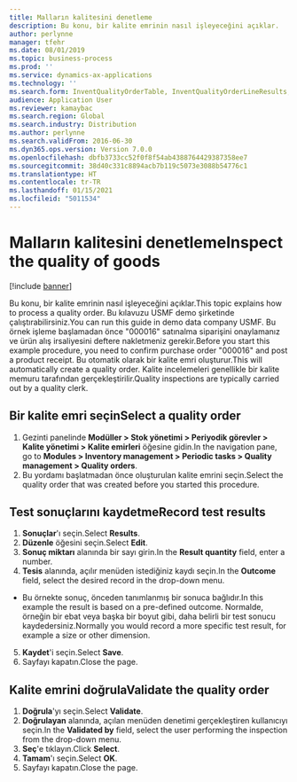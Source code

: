 ```yaml
---
title: Malların kalitesini denetleme
description: Bu konu, bir kalite emrinin nasıl işleyeceğini açıklar.
author: perlynne
manager: tfehr
ms.date: 08/01/2019
ms.topic: business-process
ms.prod: ''
ms.service: dynamics-ax-applications
ms.technology: ''
ms.search.form: InventQualityOrderTable, InventQualityOrderLineResults, HcmWorkerLookUp
audience: Application User
ms.reviewer: kamaybac
ms.search.region: Global
ms.search.industry: Distribution
ms.author: perlynne
ms.search.validFrom: 2016-06-30
ms.dyn365.ops.version: Version 7.0.0
ms.openlocfilehash: dbfb3733cc52f0f8f54ab4388764429387358ee7
ms.sourcegitcommit: 38d40c331c8894acb7b119c5073e3088b54776c1
ms.translationtype: HT
ms.contentlocale: tr-TR
ms.lasthandoff: 01/15/2021
ms.locfileid: "5011534"
---
```

# <a name="inspect-the-quality-of-goods"></a><span data-ttu-id="6a574-103">Malların kalitesini denetleme</span><span class="sxs-lookup"><span data-stu-id="6a574-103">Inspect the quality of goods</span></span>

[!include [banner](../../includes/banner.md)]

<span data-ttu-id="6a574-104">Bu konu, bir kalite emrinin nasıl işleyeceğini açıklar.</span><span class="sxs-lookup"><span data-stu-id="6a574-104">This topic explains how to process a quality order.</span></span> <span data-ttu-id="6a574-105">Bu kılavuzu USMF demo şirketinde çalıştırabilirsiniz.</span><span class="sxs-lookup"><span data-stu-id="6a574-105">You can run this guide in demo data company USMF.</span></span> <span data-ttu-id="6a574-106">Bu örnek işleme başlamadan önce "000016" satınalma siparişini onaylamanız ve ürün alış irsaliyesini deftere nakletmeniz gerekir.</span><span class="sxs-lookup"><span data-stu-id="6a574-106">Before you start this example procedure, you need to confirm purchase order "000016" and post a product receipt.</span></span> <span data-ttu-id="6a574-107">Bu otomatik olarak bir kalite emri oluşturur.</span><span class="sxs-lookup"><span data-stu-id="6a574-107">This will automatically create a quality order.</span></span> <span data-ttu-id="6a574-108">Kalite incelemeleri genellikle bir kalite memuru tarafından gerçekleştirilir.</span><span class="sxs-lookup"><span data-stu-id="6a574-108">Quality inspections are typically carried out by a quality clerk.</span></span>


## <a name="select-a-quality-order"></a><span data-ttu-id="6a574-109">Bir kalite emri seçin</span><span class="sxs-lookup"><span data-stu-id="6a574-109">Select a quality order</span></span>
1. <span data-ttu-id="6a574-110">Gezinti panelinde **Modüller > Stok yönetimi > Periyodik görevler > Kalite yönetimi > Kalite emirleri** öğesine gidin.</span><span class="sxs-lookup"><span data-stu-id="6a574-110">In the navigation pane, go to **Modules > Inventory management > Periodic tasks > Quality management > Quality orders**.</span></span>
2. <span data-ttu-id="6a574-111">Bu yordamı başlatmadan önce oluşturulan kalite emrini seçin.</span><span class="sxs-lookup"><span data-stu-id="6a574-111">Select the quality order that was created before you started this procedure.</span></span>  

## <a name="record-test-results"></a><span data-ttu-id="6a574-112">Test sonuçlarını kaydetme</span><span class="sxs-lookup"><span data-stu-id="6a574-112">Record test results</span></span>
1. <span data-ttu-id="6a574-113">**Sonuçlar**'ı seçin.</span><span class="sxs-lookup"><span data-stu-id="6a574-113">Select **Results**.</span></span>
2. <span data-ttu-id="6a574-114">**Düzenle** öğesini seçin.</span><span class="sxs-lookup"><span data-stu-id="6a574-114">Select **Edit**.</span></span>
3. <span data-ttu-id="6a574-115">**Sonuç miktarı** alanında bir sayı girin.</span><span class="sxs-lookup"><span data-stu-id="6a574-115">In the **Result quantity** field, enter a number.</span></span>
4. <span data-ttu-id="6a574-116">**Tesis** alanında, açılır menüden istediğiniz kaydı seçin.</span><span class="sxs-lookup"><span data-stu-id="6a574-116">In the **Outcome** field, select the desired record in the drop-down menu.</span></span>  
- <span data-ttu-id="6a574-117">Bu örnekte sonuç, önceden tanımlanmış bir sonuca bağlıdır.</span><span class="sxs-lookup"><span data-stu-id="6a574-117">In this example the result is based on a pre-defined outcome.</span></span> <span data-ttu-id="6a574-118">Normalde, örneğin bir ebat veya başka bir boyut gibi, daha belirli bir test sonucu kaydedersiniz.</span><span class="sxs-lookup"><span data-stu-id="6a574-118">Normally you would record a more specific test result, for example a size or other dimension.</span></span>  
5. <span data-ttu-id="6a574-119">**Kaydet**'i seçin.</span><span class="sxs-lookup"><span data-stu-id="6a574-119">Select **Save**.</span></span>
6. <span data-ttu-id="6a574-120">Sayfayı kapatın.</span><span class="sxs-lookup"><span data-stu-id="6a574-120">Close the page.</span></span>

## <a name="validate-the-quality-order"></a><span data-ttu-id="6a574-121">Kalite emrini doğrula</span><span class="sxs-lookup"><span data-stu-id="6a574-121">Validate the quality order</span></span>
1. <span data-ttu-id="6a574-122">**Doğrula**'yı seçin.</span><span class="sxs-lookup"><span data-stu-id="6a574-122">Select **Validate**.</span></span>
2. <span data-ttu-id="6a574-123">**Doğrulayan** alanında, açılan menüden denetimi gerçekleştiren kullanıcıyı seçin.</span><span class="sxs-lookup"><span data-stu-id="6a574-123">In the **Validated by** field, select the user performing the inspection from the drop-down menu.</span></span>  
3. <span data-ttu-id="6a574-124">**Seç**'e tıklayın.</span><span class="sxs-lookup"><span data-stu-id="6a574-124">Click **Select**.</span></span>
4. <span data-ttu-id="6a574-125">**Tamam**'ı seçin.</span><span class="sxs-lookup"><span data-stu-id="6a574-125">Select **OK**.</span></span>
5. <span data-ttu-id="6a574-126">Sayfayı kapatın.</span><span class="sxs-lookup"><span data-stu-id="6a574-126">Close the page.</span></span>

